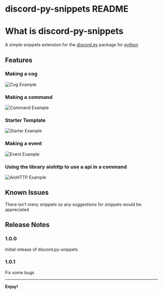 
# discord-py-snippets README

# What is discord-py-snippets

A simple snippets extension for the [discord.py]("https://discordpy.readthedocs.io/en/latest/") package for [python]("https://www.python.org")

## Features

### Making a cog

![Cog Example](https://i.imgur.com/gIWNM5E.gif)

### Making a command

![Command Example](https://i.imgur.com/jUQZywQ.gif)

### Starter Template

![Starter Example](https://i.imgur.com/waHtA9I.gif)

### Making a event

![Event Example](https://i.imgur.com/AcoHPfb.gif)

### Using the library aiohttp to use a api in a command

![AioHTTP Example](https://i.imgur.com/LVZVq33.gif)

<!-- ## Extension Settings

Include if your extension adds any VS Code settings through the `contributes.configuration` extension point.

For example:

This extension contributes the following settings:

* `myExtension.enable`: enable/disable this extension
* `myExtension.thing`: set to `blah` to do something -->

## Known Issues

There isn't many snippets so any suggestions for snippets would be appreciated

## Release Notes

### 1.0.0

Initial release of discord.py-snippets

### 1.0.1

Fix some bugs

-----------------------------------------------------------------------------------------------------------

**Enjoy!**
